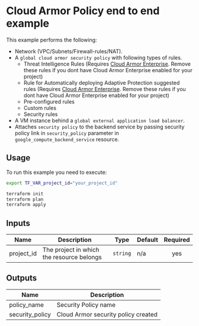 # Cloud Armor Policy end to end example

This example performs the following:
- Network (VPC/Subnets/Firewall-rules/NAT).
- A `global cloud armor security policy` with following types of rules.
  - Threat Intelligence Rules (Requires [Cloud Armor Enterprise](https://cloud.google.com/armor/docs/armor-enterprise-overview). Remove these rules if you dont have Cloud Armor Enterprise enabled for your project)
  - Rule for Automatically deploying Adaptive Protection suggested rules (Requires [Cloud Armor Enterprise](https://cloud.google.com/armor/docs/armor-enterprise-overview). Remove these rules if you dont have Cloud Armor Enterprise enabled for your project)
  - Pre-configured rules
  - Custom rules
  - Security rules
- A VM instance behind a `global external application load balancer`.
- Attaches `security policy` to the backend service  by passing security policy link in `security_policy` parameter in `google_compute_backend_service` resource.

## Usage

To run this example you need to execute:

```bash
export TF_VAR_project_id="your_project_id"
```

```bash
terraform init
terraform plan
terraform apply
```

<!-- BEGINNING OF PRE-COMMIT-TERRAFORM DOCS HOOK -->
## Inputs

| Name | Description | Type | Default | Required |
|------|-------------|------|---------|:--------:|
| project\_id | The project in which the resource belongs | `string` | n/a | yes |

## Outputs

| Name | Description |
|------|-------------|
| policy\_name | Security Policy name |
| security\_policy | Cloud Armor security policy created |

<!-- END OF PRE-COMMIT-TERRAFORM DOCS HOOK -->
